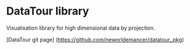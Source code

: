 # DataTour library

Visualisation library for high dimensional data by projection.

[DataTour git page] (https://github.com/neworldemancer/datatour_pkg)
